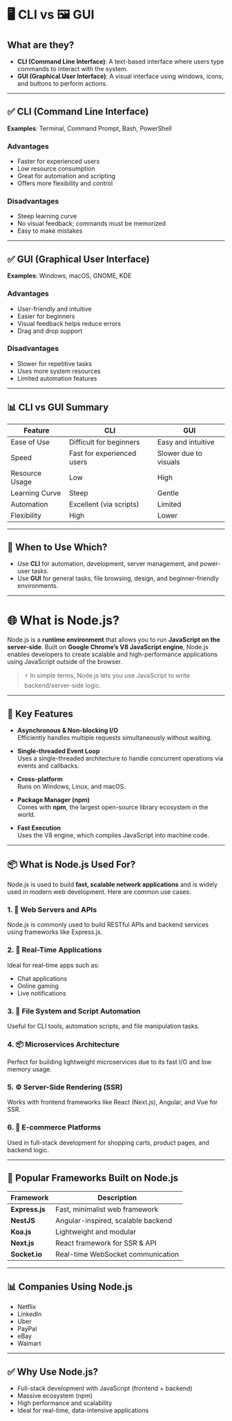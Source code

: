 # 🖥️ CLI vs 🖼️ GUI

## What are they?

- **CLI (Command Line Interface)**: A text-based interface where users type commands to interact with the system.
- **GUI (Graphical User Interface)**: A visual interface using windows, icons, and buttons to perform actions.

---

## ✅ CLI (Command Line Interface)

**Examples**: Terminal, Command Prompt, Bash, PowerShell

### Advantages
- Faster for experienced users
- Low resource consumption
- Great for automation and scripting
- Offers more flexibility and control

### Disadvantages
- Steep learning curve
- No visual feedback; commands must be memorized
- Easy to make mistakes

---

## ✅ GUI (Graphical User Interface)

**Examples**: Windows, macOS, GNOME, KDE

### Advantages
- User-friendly and intuitive
- Easier for beginners
- Visual feedback helps reduce errors
- Drag and drop support

### Disadvantages
- Slower for repetitive tasks
- Uses more system resources
- Limited automation features

---

## 📊 CLI vs GUI Summary

| Feature              | CLI                         | GUI                         |
|----------------------|-----------------------------|------------------------------|
| Ease of Use          | Difficult for beginners     | Easy and intuitive           |
| Speed                | Fast for experienced users  | Slower due to visuals        |
| Resource Usage       | Low                         | High                         |
| Learning Curve       | Steep                       | Gentle                       |
| Automation           | Excellent (via scripts)     | Limited                      |
| Flexibility          | High                        | Lower                        |

---

## 👀 When to Use Which?

- Use **CLI** for automation, development, server management, and power-user tasks.
- Use **GUI** for general tasks, file browsing, design, and beginner-friendly environments.


---
# 🌐 What is Node.js?

Node.js is a **runtime environment** that allows you to run **JavaScript on the server-side**. Built on **Google Chrome’s V8 JavaScript engine**, Node.js enables developers to create scalable and high-performance applications using JavaScript outside of the browser.

> ⚡️ In simple terms, Node.js lets you use JavaScript to write backend/server-side logic.

---

## 🚀 Key Features

- **Asynchronous & Non-blocking I/O**  
  Efficiently handles multiple requests simultaneously without waiting.

- **Single-threaded Event Loop**  
  Uses a single-threaded architecture to handle concurrent operations via events and callbacks.

- **Cross-platform**  
  Runs on Windows, Linux, and macOS.

- **Package Manager (npm)**  
  Comes with **npm**, the largest open-source library ecosystem in the world.

- **Fast Execution**  
  Uses the V8 engine, which compiles JavaScript into machine code.

---

## 📦 What is Node.js Used For?

Node.js is used to build **fast, scalable network applications** and is widely used in modern web development. Here are common use cases:

### 1. 🔄 Web Servers and APIs
Node.js is commonly used to build RESTful APIs and backend services using frameworks like Express.js.

### 2. 📡 Real-Time Applications
Ideal for real-time apps such as:
- Chat applications
- Online gaming
- Live notifications

### 3. 📁 File System and Script Automation
Useful for CLI tools, automation scripts, and file manipulation tasks.

### 4. 📦 Microservices Architecture
Perfect for building lightweight microservices due to its fast I/O and low memory usage.

### 5. ⚙️ Server-Side Rendering (SSR)
Works with frontend frameworks like React (Next.js), Angular, and Vue for SSR.

### 6. 🛒 E-commerce Platforms
Used in full-stack development for shopping carts, product pages, and backend logic.

---

## 🧰 Popular Frameworks Built on Node.js

| Framework        | Description                        |
|------------------|------------------------------------|
| **Express.js**   | Fast, minimalist web framework     |
| **NestJS**       | Angular-inspired, scalable backend |
| **Koa.js**       | Lightweight and modular            |
| **Next.js**      | React framework for SSR & API      |
| **Socket.io**    | Real-time WebSocket communication  |

---

## 📊 Companies Using Node.js

- Netflix
- LinkedIn
- Uber
- PayPal
- eBay
- Walmart

---

## ✅ Why Use Node.js?

- Full-stack development with JavaScript (frontend + backend)
- Massive ecosystem (npm)
- High performance and scalability
- Ideal for real-time, data-intensive applications
